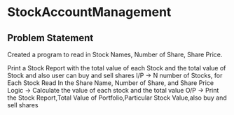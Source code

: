 # StockAccountManagement
## Problem Statement

Created a program to read in Stock Names, Number of Share, Share Price.

Print a Stock Report with the total value of each Stock and the total value of
Stock and also user can buy and sell shares
I/P -> N number of Stocks, for Each Stock Read In the Share Name, Number of Share, and Share Price
Logic -> Calculate the value of each stock and the total value
O/P -> Print the Stock Report,Total Value of Portfolio,Particular Stock Value,also buy and sell shares
